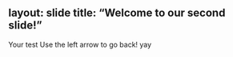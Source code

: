 layout: slide
title: “Welcome to our second slide!”
---
Your test
Use the left arrow to go back!
yay
